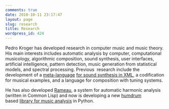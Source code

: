 ```yaml
---
comments: true
date: 2010-10-11 23:17:47
layout: page
slug: research
title: Research
wordpress_id: 424
---
```


﻿﻿Pedro Kroger has developed research in computer music and music theory. His main interests includes automatic analysis by computer, computational musicology, algorithmic composition, sound synthesis, user interfaces, artificial intelligence, pattern detection, music generation from statistical models, and spectral processing. Previous  research include the development of a [meta-language](http://media.pedrokroger.net/papers/csoundxml.pdf) [for sound synthesis in XML](http://media.pedrokroger.net/papers/csoundxml.pdf), a codification for musical examples, and a language for composition with tuning systems.

He has also developed [Rameau](http://github.com/kroger/rameau), a system for automatic harmonic analysis (written in Common Lisp) and now is developing a new [humdrum](http://humdrum.ccarh.org/) based [library for music analysis](http://github.com/kroger/aristoxenus) in Python.
